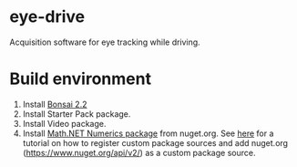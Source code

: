 # eye-drive
Acquisition software for eye tracking while driving.

# Build environment

1. Install [Bonsai 2.2](https://bitbucket.org/horizongir/bonsai)
2. Install Starter Pack package.
3. Install Video package.
4. Install [Math.NET Numerics package](https://www.nuget.org/packages/MathNet.Numerics/) from nuget.org. See [here](https://bitbucket.org/horizongir/bonsai/wiki/InstallCustomPackageTutorial) for a tutorial on how to register custom package sources and add nuget.org (https://www.nuget.org/api/v2/) as a custom package source.